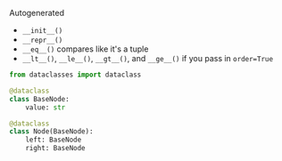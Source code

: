 Autogenerated

* `__init__()`
* `__repr__()`
* `__eq__()` compares like it's a tuple
* `__lt__()`, `__le__()`, `__gt__()`, and `__ge__()` if you pass in `order=True`


```python
from dataclasses import dataclass

@dataclass
class BaseNode:
    value: str

@dataclass
class Node(BaseNode):
    left: BaseNode
    right: BaseNode
```